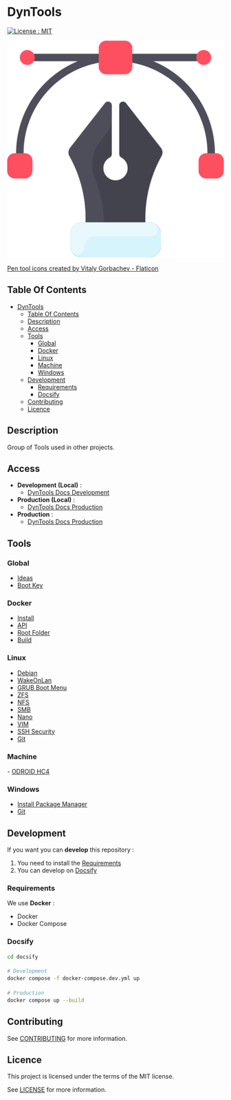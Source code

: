 # DynTools

[![License : MIT](https://img.shields.io/badge/License-MIT-yellow.svg)](https://opensource.org/licenses/MIT)

![Icon](./icon.png)

[Pen tool icons created by Vitaly Gorbachev - Flaticon](https://www.flaticon.com/free-icons/pen-tool)

## Table Of Contents

- [DynTools](#dyntools)
  - [Table Of Contents](#table-of-contents)
  - [Description](#description)
  - [Access](#access)
  - [Tools](#tools)
    - [Global](#global)
    - [Docker](#docker)
    - [Linux](#linux)
    - [Machine](#machine)
    - [Windows](#windows)
  - [Development](#development)
    - [Requirements](#requirements)
    - [Docsify](#docsify)
  - [Contributing](#contributing)
  - [Licence](#licence)

## Description

Group of Tools used in other projects.

## Access

- **Development (Local)** :
  - [DynTools Docs Development](http://localhost:6007)
- **Production (Local)** :
  - [DynTools Docs Production](http://localhost:6007)
- **Production** :
  - [DynTools Docs Production](https://progdevlab.gitlab.io/dyntools)

## Tools

### Global

- [Ideas](./docs/global/ideas.md)
- [Boot Key](./docs/global/boot.md)

### Docker

- [Install](./docs/docker/install.md)
- [API](./docs/docker/api.md)
- [Root Folder](./docs/docker/root_folder.md)
- [Build](./docs/docker/build.md)

### Linux

- [Debian](./docs/linux/debian.md)
- [WakeOnLan](./docs/linux/wol.md)
- [GRUB Boot Menu](./docs/linux/grub.md)
- [ZFS](./docs/linux/zfs.md)
- [NFS](./docs/linux/nfs.md)
- [SMB](./docs/linux/smb.md)
- [Nano](./docs/linux/nano.md)
- [VIM](./docs/linux/vim.md)
- [SSH Security](./docs/linux/ssh.md)
- [Git](./docs/linux/git.md)

### Machine

- [ODROID HC4](./docs/machine/odroid_hc4.md)

### Windows

- [Install Package Manager](./docs/windows/install.md)
- [Git](./docs/windows/git.md)

## Development

If you want you can **develop** this repository :

1) You need to install the [Requirements](#requirements)
2) You can develop on [Docsify](#docsify)

### Requirements

We use **Docker** :

- Docker
- Docker Compose

### Docsify

```bash
cd docsify

# Development
docker compose -f docker-compose.dev.yml up

# Production
docker compose up --build
```

## Contributing

See [CONTRIBUTING](./CONTRIBUTING.md) for more information.

## Licence

This project is licensed under the terms of the MIT license.

See [LICENSE](./LICENCE.md) for more information.
